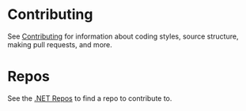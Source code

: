 # Contributing

See [Contributing](https://github.com/dotnet/runtime/blob/main/CONTRIBUTING.md) for information about coding styles, source structure, making pull requests, and more.

# Repos

See the [.NET Repos](Documentation/core-repos.md) to find a repo to contribute to.

